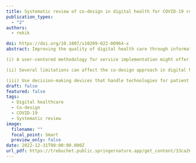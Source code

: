 ```yaml
---
title: Systematic review of co-design in digital health for COVID-19 research
publication_types:
  - "2"
authors:
  - rekik

doi: https://doi.org/10.1007/s10209-022-00964-x
abstract: Improving the quality of digital health care through information and communication technology can mainly contribute to the clinical, social, financial, and economic systems’ success, especially during the COVID-19 pandemic period. The co-design approach, which unleashes the end-user power, can contribute actively in improving the healthcare systems. It deals with understanding the user's behaviors, requirements, and motivations through observation, inspection, task analysis, and feedback techniques. Consequently, both the co-design and digital technologies might empower the management of patients’ health and that of their families. The research strategy is based on a systematic literature review and meta-analysis to summarize how the co-design methodologies handled the existing technology-based health systems for their improvement. Based on the findings, we establish the following hypotheses

(i) A user-centered methodology for service implementation might offer a promising tool to enhance the quality of healthcare services before they are launched; 

(ii) Several limitations can affect the co-design approach in digital health, such as a bias for a patients’ group. Efforts have been made to reduce this risk by identifying bias at an early stage, or different groups should be included in the test phase, for example; 

(iii) Use decision-making devices that handle technologies for patient and clinical healthcare solutions.
draft: false
featured: false
tags:
  - Digital healthcare
  - Co-design
  - COVID-19
  - Systematic review
image:
  filename: ""
  focal_point: Smart
  preview_only: false
date: 2022-12-31T00:00:00.000Z
url_pdf: https://trebuchet.public.springernature.app/get_content/33ca26c8-1859-479a-8ca5-b3784d2aabf2
---
```

